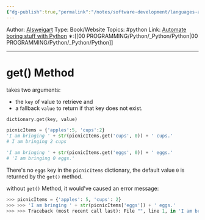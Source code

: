 ```yaml
---
{"dg-publish":true,"permalink":"/notes/software-development/languages-and-frameworks/python/1-automate-the-boring-stuff-with-python/chapter-5-dictionaries-and-structuring-data/003-get-method/","created":"2025-07-13T15:24:56.714+08:00"}
---
```


Author: [Alsweigart](https://alsweigart.com/)
Type: Book/Website
Topics: #python 
Link: [Automate boring stuff with Python](https://automatetheboringstuff.com/)
∗:[[00 PROGRAMMING/Python/_Python/Python\|00 PROGRAMMING/Python/_Python/Python]] 

---
# get() Method

takes two arguments: 
- the `key` of value to retrieve and
- a fallback `value` to return if that key does not exist.

```python
dictionary.get(key, value)
```

```python
picnicItems = {'apples':5, 'cups':2}
'I am bringing ' + str(picnicItems.get('cups', 0)) + ' cups.'
# I am bringing 2 cups

'I am bringing ' + str(picnicItems.get('eggs', 0)) + ' eggs.' 
# 'I am bringing 0 eggs.'
```

There's no `eggs` key in the `picnicItems` dictionary,
the default value `0` is returned by the `get()` method.

without `get()` Method, it would've caused an error message:
```python
>>> picnicItems = {'apples': 5, 'cups': 2} 
>>> >>> 'I am bringing ' + str(picnicItems['eggs']) + ' eggs.' 
>>> >>> Traceback (most recent call last): File "", line 1, in 'I am bringing ' + str(picnicItems['eggs']) + ' eggs.' KeyError: 'eggs'
```
